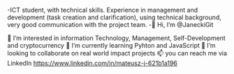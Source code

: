 -ICT student, with technical skills.
Experience in management and development (task creation and clarification), using technical background, very good communication with the project team. -👋 Hi, I’m @JaneckiGit

👀 I’m interested in information Technology, Management, Self-Development and cryptocurrency
🌱 I’m currently learning Pyhton and JavaScript
💞️ I’m looking to collaborate on real world impact projects
📫 you can reach me via LinkedIn https://www.linkedin.com/in/mateusz-j-621b1a196
